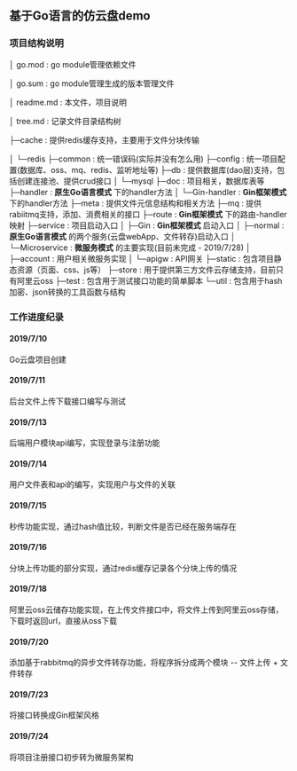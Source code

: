 ## 基于Go语言的仿云盘demo

### 项目结构说明

│  go.mod		: go module管理依赖文件

│  go.sum		: go module管理生成的版本管理文件

│  readme.md	: 本文件，项目说明

│  tree.md		: 记录文件目录结构树

├─cache		: 提供redis缓存支持，主要用于文件分块传输

│  └─redis
├─common		: 统一错误码(实际并没有怎么用)
├─config		: 统一项目配置(数据库、oss、mq、redis、监听地址等)
├─db			: 提供数据库(dao层)支持，包括创建连接池、提供crud接口
│  └─mysql
├─doc			: 项目相关，数据库表等
├─handler		: **原生Go语言模式** 下的handler方法
│  └─Gin-handler	: **Gin框架模式** 下的handler方法
├─meta			: 提供文件元信息结构和相关方法
├─mq			: 提供rabiitmq支持，添加、消费相关的接口
├─route			: **Gin框架模式** 下的路由-handler映射
├─service		: 项目启动入口
│  ├─Gin		: **Gin框架模式** 启动入口
│  ├─normal		: **原生Go语言模式** 的两个服务(云盘webApp、文件转存)启动入口
│  └─Microservice	: **微服务模式** 的主要实现(目前未完成 - 2019/7/28)
│      ├─account		: 用户相关微服务实现
│      └─apigw		: API网关
├─static		: 包含项目静态资源（页面、css、js等）
├─store		: 用于提供第三方文件云存储支持，目前只有阿里云oss
├─test		: 包含用于测试接口功能的简单脚本
└─util		: 包含用于hash加密、json转换的工具函数与结构

### 工作进度纪录

#### 2019/7/10

Go云盘项目创建

#### 2019/7/11

后台文件上传下载接口编写与测试

#### 2019/7/13

后端用户模块api编写，实现登录与注册功能

#### 2019/7/14

用户文件表和api的编写，实现用户与文件的关联

#### 2019/7/15

秒传功能实现，通过hash值比较，判断文件是否已经在服务端存在

#### 2019/7/16

分块上传功能的部分实现，通过redis缓存记录各个分块上传的情况

#### 2019/7/18

阿里云oss云储存功能实现，在上传文件接口中，将文件上传到阿里云oss存储，下载时返回url，直接从oss下载

#### 2019/7/20

添加基于rabbitmq的异步文件转存功能，将程序拆分成两个模块 -- 文件上传 + 文件转存

#### 2019/7/23

将接口转换成Gin框架风格

#### 2019/7/24

将项目注册接口初步转为微服务架构